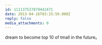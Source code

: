 ```yaml
---
id: 111137527879442471
date: 2013-04-16T03:33:59.000Z
reply: false
media_attachments: 0
---
```


dream to become top 10 of tmall in the future。

